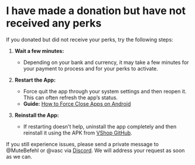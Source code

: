 # I have made a donation but have not received any perks

If you donated but did not receive your perks, try the following steps:

1. **Wait a few minutes:**
   - Depending on your bank and currency, it may take a few minutes for your payment to process and for your perks to activate.

2. **Restart the App:**
   - Force quit the app through your system settings and then reopen it. This can often refresh the app’s status.
   - **Guide:** [How to Force Close Apps on Android](https://www.digitaltrends.com/mobile/how-to-force-close-apps-android/)

3. **Reinstall the App:**
   - If restarting doesn't help, uninstall the app completely and then reinstall it using the APK from [VShop GitHub](https://github.com/VShopApp/mobile/releases).

If you still experience issues, please send a private message to @MuteBefehl or @vasc via [Discord](https://vshop.one/discord/). We will address your request as soon as we can.
